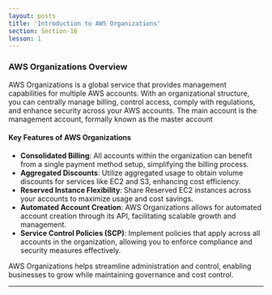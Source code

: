 ```yaml
---
layout: posts
title: 'Introduction to AWS Organizations'
section: Section-16
lesson: 1
---
```


### AWS Organizations Overview

AWS Organizations is a global service that provides management capabilities for multiple AWS accounts. With an organizational structure, you can centrally manage billing, control access, comply with regulations, and enhance security across your AWS accounts. The main account is the management account, formally known as the master account

<!-- pagebreak -->

#### Key Features of AWS Organizations

- **Consolidated Billing**: All accounts within the organization can benefit from a single payment method setup, simplifying the billing process.
- **Aggregated Discounts**: Utilize aggregated usage to obtain volume discounts for services like EC2 and S3, enhancing cost efficiency.
- **Reserved Instance Flexibility**: Share Reserved EC2 instances across your accounts to maximize usage and cost savings.
- **Automated Account Creation**: AWS Organizations allows for automated account creation through its API, facilitating scalable growth and management.
- **Service Control Policies (SCP)**: Implement policies that apply across all accounts in the organization, allowing you to enforce compliance and security measures effectively.

AWS Organizations helps streamline administration and control, enabling businesses to grow while maintaining governance and cost control.

---
